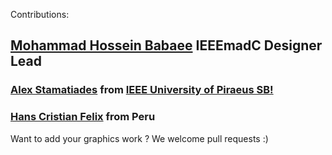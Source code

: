 Contributions:
## [Mohammad Hossein Babaee](https://www.facebook.com/hosseinhero) IEEEmadC Designer Lead

### [Alex Stamatiades](https://www.facebook.com/alex.stamatiades) from [IEEE University of Piraeus SB!](https://www.facebook.com/IEEEUnipiSB/)

### [Hans Cristian Felix](https://www.facebook.com/hans.fel) from Peru


Want to add your graphics work ?
We welcome pull requests :)
